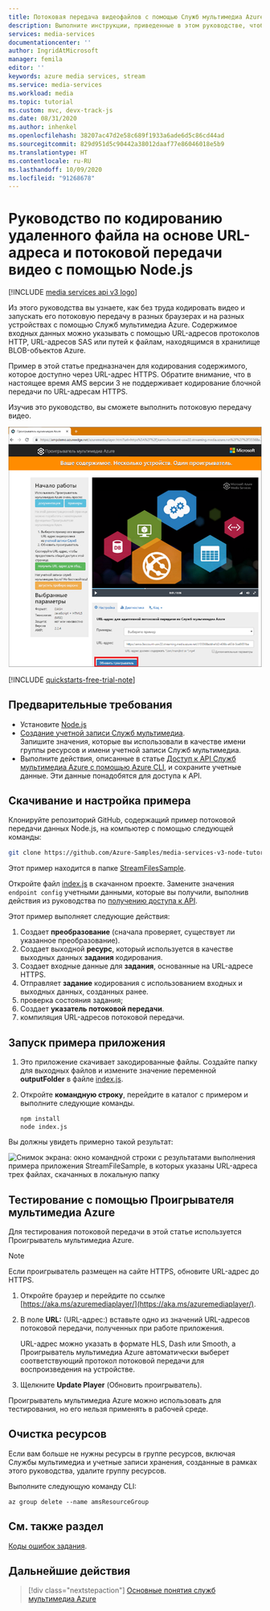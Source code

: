 ```yaml
---
title: Потоковая передача видеофайлов с помощью Служб мультимедиа Azure — Node.js | Документация Майкрософт
description: Выполните инструкции, приведенные в этом руководстве, чтобы создать учетную запись Служб мультимедиа Azure, закодировать файл и выполнить его потоковую передачу в Проигрыватель мультимедиа Azure.
services: media-services
documentationcenter: ''
author: IngridAtMicrosoft
manager: femila
editor: ''
keywords: azure media services, stream
ms.service: media-services
ms.workload: media
ms.topic: tutorial
ms.custom: mvc, devx-track-js
ms.date: 08/31/2020
ms.author: inhenkel
ms.openlocfilehash: 38207ac47d2e58c689f1933a6ade6d5c86cd44ad
ms.sourcegitcommit: 829d951d5c90442a38012daaf77e86046018e5b9
ms.translationtype: HT
ms.contentlocale: ru-RU
ms.lasthandoff: 10/09/2020
ms.locfileid: "91268678"
---
```

# <a name="tutorial-encode-a-remote-file-based-on-url-and-stream-the-video---nodejs"></a>Руководство по кодированию удаленного файла на основе URL-адреса и потоковой передачи видео с помощью Node.js

[!INCLUDE [media services api v3 logo](./includes/v3-hr.md)]

Из этого руководства вы узнаете, как без труда кодировать видео и запускать его потоковую передачу в разных браузерах и на разных устройствах с помощью Служб мультимедиа Azure. Содержимое входных данных можно указывать с помощью URL-адресов протоколов HTTP, URL-адресов SAS или путей к файлам, находящимся в хранилище BLOB-объектов Azure.

Пример в этой статье предназначен для кодирования содержимого, которое доступно через URL-адрес HTTPS. Обратите внимание, что в настоящее время AMS версии 3 не поддерживает кодирование блочной передачи по URL-адресам HTTPS.

Изучив это руководство, вы сможете выполнить потоковую передачу видео.  

![Воспроизведение видео](./media/stream-files-nodejs-quickstart/final-video.png)

[!INCLUDE [quickstarts-free-trial-note](../../../includes/quickstarts-free-trial-note.md)]

## <a name="prerequisites"></a>Предварительные требования

- Установите [Node.js](https://nodejs.org/en/download/)
- [Создание учетной записи Служб мультимедиа](./create-account-howto.md).<br/>Запишите значения, которые вы использовали в качестве имени группы ресурсов и имени учетной записи Служб мультимедиа.
- Выполните действия, описанные в статье [Доступ к API Служб мультимедиа Azure с помощью Azure CLI](./access-api-howto.md), и сохраните учетные данные. Эти данные понадобятся для доступа к API.

## <a name="download-and-configure-the-sample"></a>Скачивание и настройка примера

Клонируйте репозиторий GitHub, содержащий пример потоковой передачи данных Node.js, на компьютер с помощью следующей команды:  

 ```bash
 git clone https://github.com/Azure-Samples/media-services-v3-node-tutorials.git
 ```

Этот пример находится в папке [StreamFilesSample](https://github.com/Azure-Samples/media-services-v3-node-tutorials/tree/master/AMSv3Samples/StreamFilesSample).

Откройте файл [index.js](https://github.com/Azure-Samples/media-services-v3-node-tutorials/blob/master/AMSv3Samples/StreamFilesSample/index.js#L25) в скачанном проекте. Замените значения `endpoint config` учетными данными, которые вы получили, выполнив действия из руководства по [получению доступа к API](./access-api-howto.md).

Этот пример выполняет следующие действия:

1. Создает **преобразование** (сначала проверяет, существует ли указанное преобразование). 
2. Создает выходной **ресурс**, который используется в качестве выходных данных **задания** кодирования.
3. Создает входные данные для **задания**, основанные на URL-адресе HTTPS.
4. Отправляет **задание** кодирования с использованием входных и выходных данных, созданных ранее.
5. проверка состояния задания;
6. Создает **указатель потоковой передачи**.
7. компиляция URL-адресов потоковой передачи.

## <a name="run-the-sample-app"></a>Запуск примера приложения

1. Это приложение скачивает закодированные файлы. Создайте папку для выходных файлов и измените значение переменной **outputFolder** в файле [index.js](https://github.com/Azure-Samples/media-services-v3-node-tutorials/blob/master/AMSv3Samples/StreamFilesSample/index.js#L39).
1. Откройте **командную строку**, перейдите в каталог с примером и выполните следующие команды.

    ```
    npm install 
    node index.js
    ```

Вы должны увидеть примерно такой результат:

![Снимок экрана: окно командной строки с результатами выполнения примера приложения StreamFileSample, в которых указаны URL-адреса трех файлах, скачанных в локальную папку](./media/stream-files-nodejs-quickstart/run.png)

## <a name="test-with-azure-media-player"></a>Тестирование с помощью Проигрывателя мультимедиа Azure

Для тестирования потоковой передачи в этой статье используется Проигрыватель мультимедиа Azure. 

> [!NOTE]
> Если проигрыватель размещен на сайте HTTPS, обновите URL-адрес до HTTPS.

1. Откройте браузер и перейдите по ссылке [https://aka.ms/azuremediaplayer/](https://aka.ms/azuremediaplayer/).
2. В поле **URL:** (URL-адрес:) вставьте одно из значений URL-адресов потоковой передачи, полученных при работе приложения. 
 
     URL-адрес можно указать в формате HLS, Dash или Smooth, а Проигрыватель мультимедиа Azure автоматически выберет соответствующий протокол потоковой передачи для воспроизведения на устройстве.
3. Щелкните **Update Player** (Обновить проигрыватель).

Проигрыватель мультимедиа Azure можно использовать для тестирования, но его нельзя применять в рабочей среде. 

## <a name="clean-up-resources"></a>Очистка ресурсов

Если вам больше не нужны ресурсы в группе ресурсов, включая Службы мультимедиа и учетные записи хранения, созданные в рамках этого руководства, удалите группу ресурсов.

Выполните следующую команду CLI:

```azurecli
az group delete --name amsResourceGroup
```

## <a name="see-also"></a>См. также раздел

[Коды ошибок задания](/rest/api/media/jobs/get#joberrorcode).

## <a name="next-steps"></a>Дальнейшие действия

> [!div class="nextstepaction"]
> [Основные понятия служб мультимедиа Azure](concepts-overview.md)
